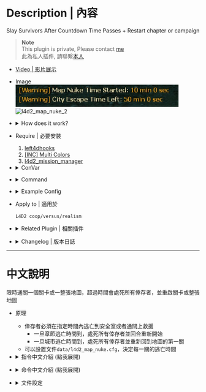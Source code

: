 
# Description | 內容
Slay Survivors After Countdown Time Passes + Restart chapter or campaign

> __Note__ <br/>
This plugin is private, Please contact [me](https://github.com/fbef0102/Game-Private_Plugin#私人插件列表-private-plugins-list)<br/>
此為私人插件, 請聯繫[本人](https://github.com/fbef0102/Game-Private_Plugin#私人插件列表-private-plugins-list)<br/>

* [Video | 影片展示](https://youtu.be/WVBMtRZGLHc)

* Image
	<br/>![l4d2_map_nuke_1](image/l4d2_map_nuke_1.jpg)
	<br/>![l4d2_map_nuke_2](image/l4d2_map_nuke_2.gif)

* <details><summary>How does it work?</summary>

	* Survivors have to make it to saferoom or rescue vehicle within time limit
		* Once map nuke time out, slay all survivors and restart the chapter
		* Once city escape time out, slay all survivors and restart the whole campaign
	* You can customize time limit for each map in file ```data/l4d2_map_nuke.cfg```
</details>

* Require | 必要安裝
	1. [left4dhooks](https://forums.alliedmods.net/showthread.php?t=321696)
	2. [[INC] Multi Colors](https://github.com/fbef0102/L4D1_2-Plugins/releases/tag/Multi-Colors)
	3. [l4d2_mission_manager](https://github.com/fbef0102/L4D2-Plugins/tree/master/l4d2_mission_manager)

* <details><summary>ConVar</summary>

	* cfg\sourcemod\l4d2_map_nuke.cfg
		```php
		// 0=Plugin off, 1=Plugin on.
		l4d2_map_nuke_enable "1.0"

		// Set time in seconds map will be nuked in no-final level by default (0=off)
		l4d2_map_nuke_time_chapter "600"

		// Set time in seconds map will be nuked in final level by default (0=off)
		l4d2_map_nuke_time_final_chapter "1000"

		// Set time in seconds city escape in the whole campaign by default (0=off)
		l4d2_map_nuke_time_campaign "3000"

		// Chapter Nuke count down hint text to be displayed
		l4d2_map_nuke_announcer_chapter "90.0"

		// City Escape count down hint text to be displayed
		l4d2_map_nuke_announcer_campaign "180.0"

		// Display Nuke Warning Text When Players Leave Saferoom
		l4d2_map_nuke_warning "1"
		```
</details>

* <details><summary>Command</summary>
    
   * **Display count down time left**
		```php
		sm_nuketimeleft
		sm_escapetimeleft
		```
</details>

* <details><summary>Example Config</summary>

	* data\l4d2_map_nuke.cfg
		```php
		"l4d2_map_nuke" 
		{
			"c1m1_hotel"  // first map
			{
				"chapter_nuke" 		"360"  // <-- Set map nuke time. If not set, use convar l4d2_map_nuke_time_chapter by default
				"campaign_nuke" 	"2400"  // <-- Set city escape time. If not set, use convar l4d2_map_nuke_time_campaign by default
			}
			"c1m2_streets"
			{
				"chapter_nuke" 		"10"   // <-- Set map nuke time. If not set, use convar l4d2_map_nuke_time_chapter by default
			}
			"c1m4_atrium" // final map
			{
				"chapter_nuke" 		"60"  // <-- Set map nuke time. If not set, use convar l4d2_map_nuke_time_final_chapter by default
			}
		}
		```
</details>

* Apply to | 適用於
    ```
    L4D2 coop/versus/realism
    ```

* <details><summary>Related Plugin | 相關插件</summary>

	1. [l4d_restartmap_command](https://github.com/fbef0102/Game-Private_Plugin/tree/main/Plugin_%E6%8F%92%E4%BB%B6/Map_%E9%97%9C%E5%8D%A1/l4d_restartmap_command): Admin say !restartmap to restart current map + Force of restartmap after Quantity of rounds (tries) events survivors wipe out
    	> 管理員輸入!restartmap能重新地圖關卡 + 滅團N次後重新地圖
</details>

* <details><summary>Changelog | 版本日誌</summary>

    * v1.0 (2023-8-26)
        * Initial Release
</details>

- - - -
# 中文說明
限時通關一個關卡或一整張地圖，超過時間會處死所有倖存者，並重啟關卡或整張地圖

* 原理
	* 倖存者必須在指定時間內逃亡到安全室或者通關上救援
		* 一旦章節逃亡時間到，處死所有倖存者並回合重新開始
		* 一旦城市逃亡時間到，處死所有倖存者並重新回到地圖的第一關
	* 可以設置文件```data/l4d2_map_nuke.cfg```，決定每一關的逃亡時間

* <details><summary>指令中文介紹 (點我展開)</summary>

	* cfg\sourcemod\l4d2_map_nuke.cfg
		```php
		// 0=關閉插件, 1=啟動插件
		l4d2_map_nuke_enable "1.0"

		// 非救援關卡的章節逃亡時間 (0=不設置逃亡時間)
		l4d2_map_nuke_time_chapter "600"

		// 救援關卡的章節逃亡時間 (0=不設置逃亡時間)
		l4d2_map_nuke_time_final_chapter "1000"

		// 整張地圖的城市逃亡時間 (0=不設置逃亡時間)
		l4d2_map_nuke_time_campaign "3000"

		// 章節逃亡剩餘90秒時，開始顯示倒數
		l4d2_map_nuke_announcer_chapter "90.0"

		// 城市逃亡剩餘90秒時，開始顯示倒數
		l4d2_map_nuke_announcer_campaign "180.0"

		// 當倖存者離開安全室時，顯示逃亡剩餘時間
		l4d2_map_nuke_warning "1"
		```
</details>

* <details><summary>命令中文介紹 (點我展開)</summary>
    
   * **查看逃亡剩餘時間**
		```php
		sm_nuketimeleft
		sm_escapetimeleft
		```
</details>

* <details><summary>文件設定</summary>

	* 設定文件```data\l4d2_map_nuke.cfg```，決定每一關的逃亡時間
		```php
		"l4d2_map_nuke" 
		{
			"c1m1_hotel"  // C1地圖的第一個關卡
			{
				"chapter_nuke" 		"360"  // <-- 設置章節逃亡時間. 如果沒有寫此行，預設使用指令 l4d2_map_nuke_time_chapter
				"campaign_nuke" 	"2400"  // <-- 設置城市逃亡時間. 如果沒有寫此行，預設使用指令 l4d2_map_nuke_time_chapter
			}
			"c1m2_streets"
			{
				"chapter_nuke" 		"10"   // <-- 設置章節逃亡時間. 如果沒有寫此行，預設使用指令 l4d2_map_nuke_time_chapter
			}
			"c1m4_atrium" // C1地圖的救援關卡
			{
				"chapter_nuke" 		"60"  // <-- 設置章節逃亡時間. 如果沒有寫此行，預設使用指令 l4d2_map_nuke_time_final_chapter
			}
		}
		```
</details>
